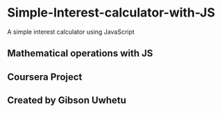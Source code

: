 # Simple-Interest-calculator-with-JS
A simple interest calculator using JavaScript
## Mathematical operations with JS
## Coursera Project

## Created by Gibson Uwhetu 
